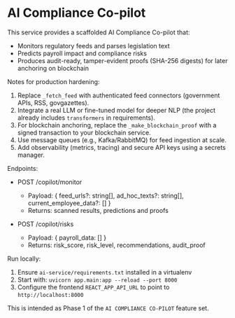 # AI Compliance Co-pilot

This service provides a scaffolded AI Compliance Co-pilot that:

- Monitors regulatory feeds and parses legislation text
- Predicts payroll impact and compliance risks
- Produces audit-ready, tamper-evident proofs (SHA-256 digests) for later anchoring on blockchain

Notes for production hardening:

1. Replace `_fetch_feed` with authenticated feed connectors (government APIs, RSS, govgazettes).
2. Integrate a real LLM or fine-tuned model for deeper NLP (the project already includes `transformers` in requirements).
3. For blockchain anchoring, replace the `_make_blockchain_proof` with a signed transaction to your blockchain service.
4. Use message queues (e.g., Kafka/RabbitMQ) for feed ingestion at scale.
5. Add observability (metrics, tracing) and secure API keys using a secrets manager.

Endpoints:

- POST /copilot/monitor
  - Payload: { feed_urls?: string[], ad_hoc_texts?: string[], current_employee_data?: [] }
  - Returns: scanned results, predictions and proofs

- POST /copilot/risks
  - Payload: { payroll_data: [] }
  - Returns: risk_score, risk_level, recommendations, audit_proof

Run locally:

1. Ensure `ai-service/requirements.txt` installed in a virtualenv
2. Start with: `uvicorn app.main:app --reload --port 8000`
3. Configure the frontend `REACT_APP_API_URL` to point to `http://localhost:8000`

This is intended as Phase 1 of the `AI COMPLIANCE CO-PILOT` feature set.

